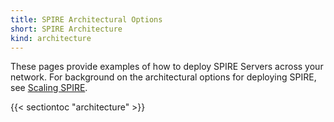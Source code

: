 ```yaml
---
title: SPIRE Architectural Options
short: SPIRE Architecture
kind: architecture
---
```

These pages provide examples of how to deploy SPIRE Servers across your network. For background on the architectural options for deploying SPIRE, see [Scaling SPIRE](/docs/latest/planning/scaling_spire).

{{< sectiontoc "architecture" >}}
